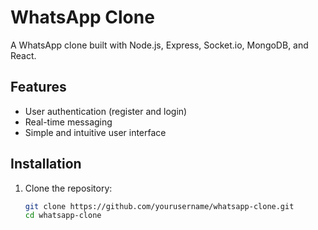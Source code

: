 # WhatsApp Clone

A WhatsApp clone built with Node.js, Express, Socket.io, MongoDB, and React.

## Features

- User authentication (register and login)
- Real-time messaging
- Simple and intuitive user interface

## Installation

1. Clone the repository:
   ```sh
   git clone https://github.com/yourusername/whatsapp-clone.git
   cd whatsapp-clone
   ```
